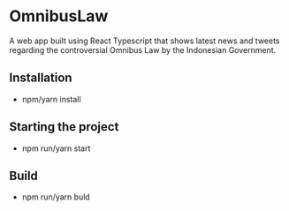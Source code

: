 # OmnibusLaw

A web app built using React Typescript that shows latest news and tweets regarding the controversial Omnibus Law by the Indonesian Government.

## Installation
- npm/yarn install

## Starting the project
- npm run/yarn start

## Build
- npm run/yarn buld
